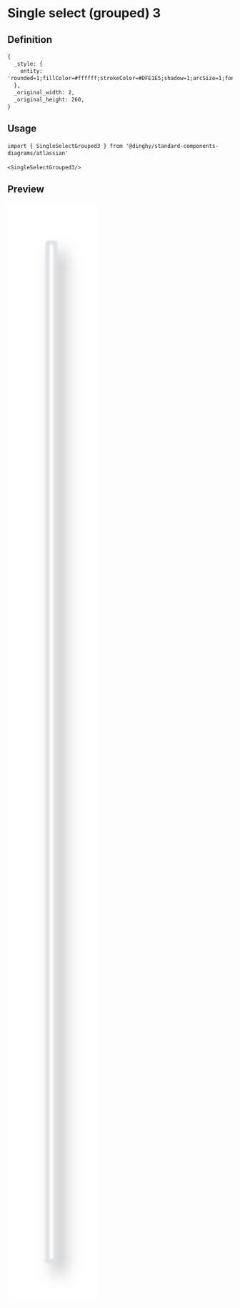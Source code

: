 # Single select (grouped) 3

## Definition

```
{
  _style: { 
    entity: 'rounded=1;fillColor=#ffffff;strokeColor=#DFE1E5;shadow=1;arcSize=1;fontSize=12;fontColor=#596780;align=center;html=1;verticalAlign=top;spacingTop=5;',
  },
  _original_width: 2,
  _original_height: 260,
}
```

## Usage

```
import { SingleSelectGrouped3 } from '@dinghy/standard-components-diagrams/atlassian'

<SingleSelectGrouped3/>
```

## Preview

<img src="./single-select-grouped-3.png" width="200"/>
